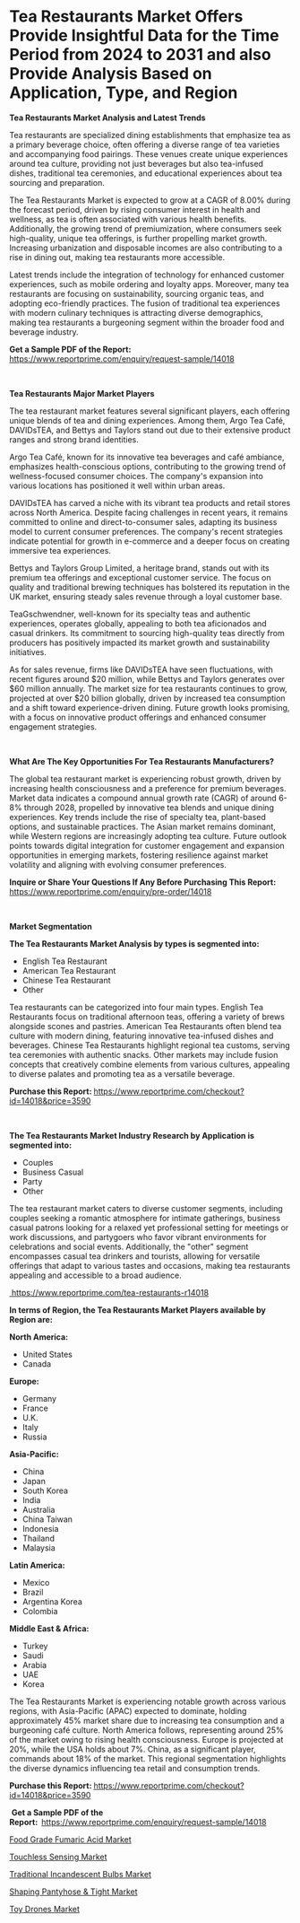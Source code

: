 <p><h1>Tea Restaurants Market Offers Provide Insightful Data for the Time Period from 2024 to 2031 and also Provide Analysis Based on Application, Type, and Region</h1></p><p><strong>Tea Restaurants Market Analysis and Latest Trends</strong></p>
<p><p>Tea restaurants are specialized dining establishments that emphasize tea as a primary beverage choice, often offering a diverse range of tea varieties and accompanying food pairings. These venues create unique experiences around tea culture, providing not just beverages but also tea-infused dishes, traditional tea ceremonies, and educational experiences about tea sourcing and preparation.</p><p>The Tea Restaurants Market is expected to grow at a CAGR of 8.00% during the forecast period, driven by rising consumer interest in health and wellness, as tea is often associated with various health benefits. Additionally, the growing trend of premiumization, where consumers seek high-quality, unique tea offerings, is further propelling market growth. Increasing urbanization and disposable incomes are also contributing to a rise in dining out, making tea restaurants more accessible.</p><p>Latest trends include the integration of technology for enhanced customer experiences, such as mobile ordering and loyalty apps. Moreover, many tea restaurants are focusing on sustainability, sourcing organic teas, and adopting eco-friendly practices. The fusion of traditional tea experiences with modern culinary techniques is attracting diverse demographics, making tea restaurants a burgeoning segment within the broader food and beverage industry.</p></p>
<p><strong>Get a Sample PDF of the Report:&nbsp;</strong> <a href="https://www.reportprime.com/enquiry/request-sample/14018?utm_campaign=1159&utm_medium=2&utm_source=Github&utm_content=ia&utm_term=29112024&utm_id=tea-restaurants">https://www.reportprime.com/enquiry/request-sample/14018</a></p>
<p>&nbsp;</p>
<p><strong>Tea Restaurants Major Market Players</strong></p>
<p><p>The tea restaurant market features several significant players, each offering unique blends of tea and dining experiences. Among them, Argo Tea Café, DAVIDsTEA, and Bettys and Taylors stand out due to their extensive product ranges and strong brand identities.</p><p>Argo Tea Café, known for its innovative tea beverages and café ambiance, emphasizes health-conscious options, contributing to the growing trend of wellness-focused consumer choices. The company's expansion into various locations has positioned it well within urban areas.</p><p>DAVIDsTEA has carved a niche with its vibrant tea products and retail stores across North America. Despite facing challenges in recent years, it remains committed to online and direct-to-consumer sales, adapting its business model to current consumer preferences. The company's recent strategies indicate potential for growth in e-commerce and a deeper focus on creating immersive tea experiences.</p><p>Bettys and Taylors Group Limited, a heritage brand, stands out with its premium tea offerings and exceptional customer service. The focus on quality and traditional brewing techniques has bolstered its reputation in the UK market, ensuring steady sales revenue through a loyal customer base.</p><p>TeaGschwendner, well-known for its specialty teas and authentic experiences, operates globally, appealing to both tea aficionados and casual drinkers. Its commitment to sourcing high-quality teas directly from producers has positively impacted its market growth and sustainability initiatives.</p><p>As for sales revenue, firms like DAVIDsTEA have seen fluctuations, with recent figures around $20 million, while Bettys and Taylors generates over $60 million annually. The market size for tea restaurants continues to grow, projected at over $20 billion globally, driven by increased tea consumption and a shift toward experience-driven dining. Future growth looks promising, with a focus on innovative product offerings and enhanced consumer engagement strategies.</p></p>
<p>&nbsp;</p>
<p><strong>What Are The Key Opportunities For Tea Restaurants Manufacturers?</strong></p>
<p><p>The global tea restaurant market is experiencing robust growth, driven by increasing health consciousness and a preference for premium beverages. Market data indicates a compound annual growth rate (CAGR) of around 6-8% through 2028, propelled by innovative tea blends and unique dining experiences. Key trends include the rise of specialty tea, plant-based options, and sustainable practices. The Asian market remains dominant, while Western regions are increasingly adopting tea culture. Future outlook points towards digital integration for customer engagement and expansion opportunities in emerging markets, fostering resilience against market volatility and aligning with evolving consumer preferences.</p></p>
<p><strong>Inquire or Share Your Questions If Any Before Purchasing This Report:</strong> <a href="https://www.reportprime.com/enquiry/pre-order/14018?utm_campaign=1159&utm_medium=2&utm_source=Github&utm_content=ia&utm_term=29112024&utm_id=tea-restaurants">https://www.reportprime.com/enquiry/pre-order/14018</a></p>
<p>&nbsp;</p>
<p><strong>Market Segmentation</strong></p>
<p><strong>The Tea Restaurants Market Analysis by types is segmented into:</strong></p>
<p><ul><li>English Tea Restaurant</li><li>American Tea Restaurant</li><li>Chinese Tea Restaurant</li><li>Other</li></ul></p>
<p><p>Tea restaurants can be categorized into four main types. English Tea Restaurants focus on traditional afternoon teas, offering a variety of brews alongside scones and pastries. American Tea Restaurants often blend tea culture with modern dining, featuring innovative tea-infused dishes and beverages. Chinese Tea Restaurants highlight regional tea customs, serving tea ceremonies with authentic snacks. Other markets may include fusion concepts that creatively combine elements from various cultures, appealing to diverse palates and promoting tea as a versatile beverage.</p></p>
<p><strong>Purchase this Report:&nbsp;</strong><a href="https://www.reportprime.com/checkout?id=14018&price=3590&utm_campaign=1159&utm_medium=2&utm_source=Github&utm_content=ia&utm_term=29112024&utm_id=tea-restaurants">https://www.reportprime.com/checkout?id=14018&price=3590</a></p>
<p>&nbsp;</p>
<p><strong>The Tea Restaurants Market Industry Research by Application is segmented into:</strong></p>
<p><ul><li>Couples</li><li>Business Casual</li><li>Party</li><li>Other</li></ul></p>
<p><p>The tea restaurant market caters to diverse customer segments, including couples seeking a romantic atmosphere for intimate gatherings, business casual patrons looking for a relaxed yet professional setting for meetings or work discussions, and partygoers who favor vibrant environments for celebrations and social events. Additionally, the "other" segment encompasses casual tea drinkers and tourists, allowing for versatile offerings that adapt to various tastes and occasions, making tea restaurants appealing and accessible to a broad audience.</p></p>
<p><a href="https://www.reportprime.com/tea-restaurants-r14018?utm_campaign=1159&utm_medium=2&utm_source=Github&utm_content=ia&utm_term=29112024&utm_id=tea-restaurants">&nbsp;https://www.reportprime.com/tea-restaurants-r14018</a></p>
<p><strong>In terms of Region, the Tea Restaurants Market Players available by Region are:</strong></p>
<p>
    <p> <strong> North America: </strong>
        <ul>
            <li>United States</li>
            <li>Canada</li>
        </ul>
        </p> 
    <p> <strong> Europe: </strong>
        <ul>
            <li>Germany</li>
            <li>France</li>
            <li>U.K.</li>
            <li>Italy</li>
            <li>Russia</li>
        </ul>
        </p> 
    <p> <strong> Asia-Pacific: </strong>
        <ul>
            <li>China</li>
            <li>Japan</li>
            <li>South Korea</li>
            <li>India</li>
            <li>Australia</li>
            <li>China Taiwan</li>
            <li>Indonesia</li>
            <li>Thailand</li>
            <li>Malaysia</li>
        </ul>
        </p> 
    <p> <strong> Latin America: </strong>
        <ul>
            <li>Mexico</li>
            <li>Brazil</li>
            <li>Argentina Korea</li>
            <li>Colombia</li>
        </ul>
        </p> 
    <p> <strong> Middle East & Africa: </strong>
        <ul>
            <li>Turkey</li>
            <li>Saudi</li>
            <li>Arabia</li>
            <li>UAE</li>
            <li>Korea</li>
        </ul>
    </p>
    </p>
<p><p>The Tea Restaurants Market is experiencing notable growth across various regions, with Asia-Pacific (APAC) expected to dominate, holding approximately 45% market share due to increasing tea consumption and a burgeoning café culture. North America follows, representing around 25% of the market owing to rising health consciousness. Europe is projected at 20%, while the USA holds about 7%. China, as a significant player, commands about 18% of the market. This regional segmentation highlights the diverse dynamics influencing tea retail and consumption trends.</p></p>
<p><strong>Purchase this Report: </strong><a href="https://www.reportprime.com/checkout?id=14018&price=3590&utm_campaign=1159&utm_medium=2&utm_source=Github&utm_content=ia&utm_term=29112024&utm_id=tea-restaurants">https://www.reportprime.com/checkout?id=14018&price=3590</a></p>
<p>&nbsp;<strong>Get a Sample PDF of the Report:&nbsp;&nbsp;</strong><a href="https://www.reportprime.com/enquiry/request-sample/14018?utm_campaign=1159&utm_medium=2&utm_source=Github&utm_content=ia&utm_term=29112024&utm_id=tea-restaurants">https://www.reportprime.com/enquiry/request-sample/14018</a></p>
<p><strong></strong></p>
<p><p><a href="https://issuu.com/reportprime-2/docs/food-grade-fumaric-acid-market-size-2030.pptx?utm_campaign=1159&utm_medium=2&utm_source=Github&utm_content=ia&utm_term=29112024&utm_id=tea-restaurants">Food Grade Fumaric Acid Market</a></p><p><a href="https://www.linkedin.com/pulse/investment-opportunities-touchless-sensing-sector-risk-analysis-5ncif?utm_campaign=1159&utm_medium=2&utm_source=Github&utm_content=ia&utm_term=29112024&utm_id=tea-restaurants">Touchless Sensing Market</a></p><p><a href="https://www.linkedin.com/pulse/global-perspectives-traditional-incandescent-bulbs-market-trends-ziemc?utm_campaign=1159&utm_medium=2&utm_source=Github&utm_content=ia&utm_term=29112024&utm_id=tea-restaurants">Traditional Incandescent Bulbs Market</a></p><p><a href="https://issuu.com/reportprime-2/docs/shaping-pantyhose-tight-market-size-2030.pptx?utm_campaign=1159&utm_medium=2&utm_source=Github&utm_content=ia&utm_term=29112024&utm_id=tea-restaurants">Shaping Pantyhose & Tight Market</a></p><p><a href="https://www.linkedin.com/pulse/trends-global-toy-drones-market-forecast-analysis-2024-2031-60lvc?utm_campaign=1159&utm_medium=2&utm_source=Github&utm_content=ia&utm_term=29112024&utm_id=tea-restaurants">Toy Drones Market</a></p></p>